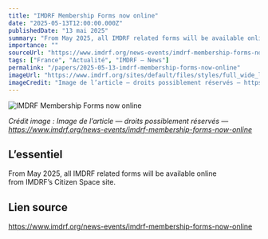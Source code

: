 ```yaml
---
title: "IMDRF Membership Forms now online"
date: "2025-05-13T12:00:00.000Z"
publishedDate: "13 mai 2025"
summary: "From May 2025, all IMDRF related forms will be available online from&nbsp;IMDRF’s Citizen Space site."
importance: ""
sourceUrl: "https://www.imdrf.org/news-events/imdrf-membership-forms-now-online"
tags: ["France", "Actualité", "IMDRF — News"]
permalink: "/papers/2025-05-13-imdrf-membership-forms-now-online"
imageUrl: "https://www.imdrf.org/sites/default/files/styles/full_wide_lg/public/2025-04/CShome.PNG?itok=YPOkTtRb"
imageCredit: "Image de l’article — droits possiblement réservés — https://www.imdrf.org/news-events/imdrf-membership-forms-now-online"
---
```


![IMDRF Membership Forms now online](https://www.imdrf.org/sites/default/files/styles/full_wide_lg/public/2025-04/CShome.PNG?itok=YPOkTtRb)

*Crédit image : Image de l’article — droits possiblement réservés — https://www.imdrf.org/news-events/imdrf-membership-forms-now-online*

## L’essentiel

From May 2025, all IMDRF related forms will be available online from&nbsp;IMDRF’s Citizen Space site.

## Lien source

https://www.imdrf.org/news-events/imdrf-membership-forms-now-online
